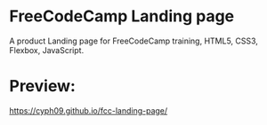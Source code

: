 # FreeCodeCamp Landing page
A product Landing page for FreeCodeCamp training, HTML5, CSS3, Flexbox, JavaScript.
# Preview:  
https://cyph09.github.io/fcc-landing-page/

